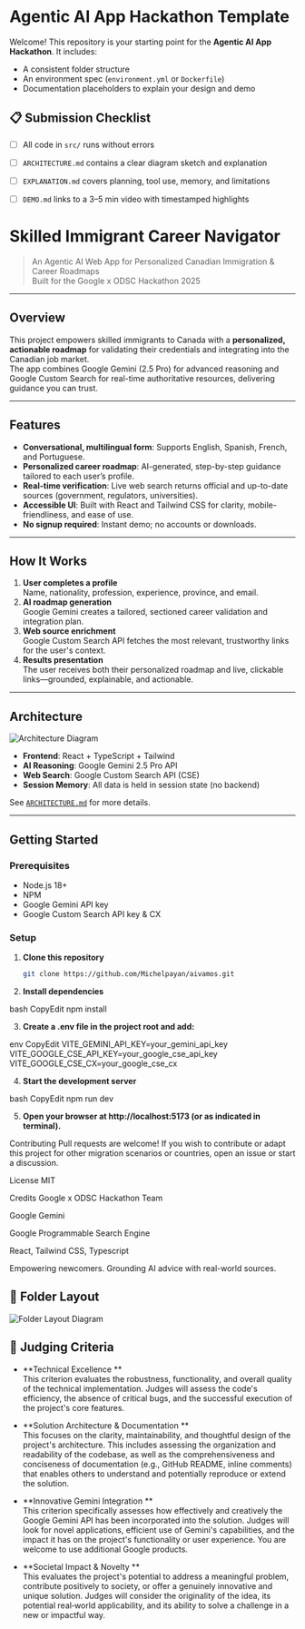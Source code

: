 # Agentic AI App Hackathon Template

Welcome! This repository is your starting point for the **Agentic AI App Hackathon**. It includes:

- A consistent folder structure  
- An environment spec (`environment.yml` or `Dockerfile`)  
- Documentation placeholders to explain your design and demo

## 📋 Submission Checklist

- [ ] All code in `src/` runs without errors  
- [ ] `ARCHITECTURE.md` contains a clear diagram sketch and explanation  
- [ ] `EXPLANATION.md` covers planning, tool use, memory, and limitations  
- [ ] `DEMO.md` links to a 3–5 min video with timestamped highlights  


# Skilled Immigrant Career Navigator

> An Agentic AI Web App for Personalized Canadian Immigration & Career Roadmaps  
> Built for the Google x ODSC Hackathon 2025

---

## Overview

This project empowers skilled immigrants to Canada with a **personalized, actionable roadmap** for validating their credentials and integrating into the Canadian job market.  
The app combines Google Gemini (2.5 Pro) for advanced reasoning and Google Custom Search for real-time authoritative resources, delivering guidance you can trust.

---

## Features

- **Conversational, multilingual form**: Supports English, Spanish, French, and Portuguese.
- **Personalized career roadmap**: AI-generated, step-by-step guidance tailored to each user’s profile.
- **Real-time verification**: Live web search returns official and up-to-date sources (government, regulators, universities).
- **Accessible UI**: Built with React and Tailwind CSS for clarity, mobile-friendliness, and ease of use.
- **No signup required**: Instant demo; no accounts or downloads.

---

## How It Works

1. **User completes a profile**  
   Name, nationality, profession, experience, province, and email.
2. **AI roadmap generation**  
   Google Gemini creates a tailored, sectioned career validation and integration plan.
3. **Web source enrichment**  
   Google Custom Search API fetches the most relevant, trustworthy links for the user's context.
4. **Results presentation**  
   The user receives both their personalized roadmap and live, clickable links—grounded, explainable, and actionable.

---

## Architecture

![Architecture Diagram](./A_flowchart_diagram_in_the_image_illustrates_an_ag.png)

- **Frontend**: React + TypeScript + Tailwind
- **AI Reasoning**: Google Gemini 2.5 Pro API
- **Web Search**: Google Custom Search API (CSE)
- **Session Memory**: All data is held in session state (no backend)

See [`ARCHITECTURE.md`](./ARCHITECTURE.md) for more details.

---

## Getting Started

### **Prerequisites**

- Node.js 18+
- NPM
- Google Gemini API key
- Google Custom Search API key & CX

### **Setup**

1. **Clone this repository**

   ```bash
   git clone https://github.com/Michelpayan/aivamos.git


2. **Install dependencies**

 bash
CopyEdit
npm install

3. **Create a .env file in the project root and add:**

 env
CopyEdit
VITE_GEMINI_API_KEY=your_gemini_api_key
VITE_GOOGLE_CSE_API_KEY=your_google_cse_api_key
VITE_GOOGLE_CSE_CX=your_google_cse_cx

4. **Start the development server**

 bash
CopyEdit
npm run dev

5. **Open your browser at http://localhost:5173 (or as indicated in terminal).**


Contributing
Pull requests are welcome!
 If you wish to contribute or adapt this project for other migration scenarios or countries, open an issue or start a discussion.

License
MIT

Credits
Google x ODSC Hackathon Team


Google Gemini


Google Programmable Search Engine


React, Tailwind CSS, Typescript



Empowering newcomers. Grounding AI advice with real-world sources.



## 📂 Folder Layout

![Folder Layout Diagram](images/folder-githb.png)



## 🏅 Judging Criteria

- **Technical Excellence **  
  This criterion evaluates the robustness, functionality, and overall quality of the technical implementation. Judges will assess the code's efficiency, the absence of critical bugs, and the successful execution of the project's core features.

- **Solution Architecture & Documentation **  
  This focuses on the clarity, maintainability, and thoughtful design of the project's architecture. This includes assessing the organization and readability of the codebase, as well as the comprehensiveness and conciseness of documentation (e.g., GitHub README, inline comments) that enables others to understand and potentially reproduce or extend the solution.

- **Innovative Gemini Integration **  
  This criterion specifically assesses how effectively and creatively the Google Gemini API has been incorporated into the solution. Judges will look for novel applications, efficient use of Gemini's capabilities, and the impact it has on the project's functionality or user experience. You are welcome to use additional Google products.

- **Societal Impact & Novelty **  
  This evaluates the project's potential to address a meaningful problem, contribute positively to society, or offer a genuinely innovative and unique solution. Judges will consider the originality of the idea, its potential real‑world applicability, and its ability to solve a challenge in a new or impactful way.


